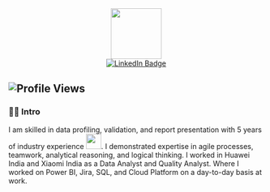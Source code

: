 <div id="header" align="center">
  <img src="https://media.giphy.com/media/M9gbBd9nbDrOTu1Mqx/giphy.gif" width="100"/>
</div>

<div align="center">
  <a href="https://www.linkedin.com/in/nuzhat-raza-599190208/">
    <img src="https://img.shields.io/badge/LinkedIn-blue?style=for-the-badge&logo=linkedin&logoColor=white" alt="LinkedIn Badge"/>
  </a>
</div>

![Profile Views](https://komarev.com/ghpvc/?username=Nuzhat-Raza&label=Profile+Views&color=red)
---

### :woman_technologist: Intro

I am skilled in data profiling, validation, and report presentation with 5 years of industry experience <img src="https://media.giphy.com/media/WUlplcMpOCEmTGBtBW/giphy.gif" width="30">. I demonstrated expertise in agile processes, teamwork, analytical reasoning, and logical thinking. I worked in Huawei India and Xiaomi India as a Data Analyst and Quality Analyst. Where I worked on  Power BI, Jira, SQL, and Cloud Platform on a day-to-day basis at work.
